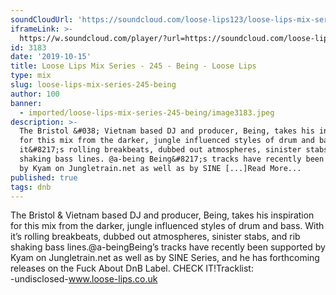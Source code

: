 ```yaml
---
soundCloudUrl: 'https://soundcloud.com/loose-lips123/loose-lips-mix-series-245-being'
iframeLink: >-
  https://w.soundcloud.com/player/?url=https://soundcloud.com/loose-lips123/loose-lips-mix-series-245-being&color=00aabb&auto_play=false&hide_related=false&show_comments=true&show_user=true&show_reposts=false
id: 3183
date: '2019-10-15'
title: Loose Lips Mix Series - 245 - Being - Loose Lips
type: mix
slug: loose-lips-mix-series-245-being
author: 100
banner:
  - imported/loose-lips-mix-series-245-being/image3183.jpeg
description: >-
  The Bristol &#038; Vietnam based DJ and producer, Being, takes his inspiration
  for this mix from the darker, jungle influenced styles of drum and bass. With
  it&#8217;s rolling breakbeats, dubbed out atmospheres, sinister stabs, and rib
  shaking bass lines. @a-being Being&#8217;s tracks have recently been supported
  by Kyam on Jungletrain.net as well as by SINE [...]Read More...
published: true
tags: dnb
---
```

The Bristol & Vietnam based DJ and producer, Being, takes his inspiration for this mix from the darker, jungle influenced styles of drum and bass. With it’s rolling breakbeats, dubbed out atmospheres, sinister stabs, and rib shaking bass lines.@a-beingBeing’s tracks have recently been supported by Kyam on Jungletrain.net as well as by SINE Series, and he has forthcoming releases on the Fuck About DnB Label. CHECK IT!Tracklist:  
\-undisclosed-www.loose-lips.co.uk